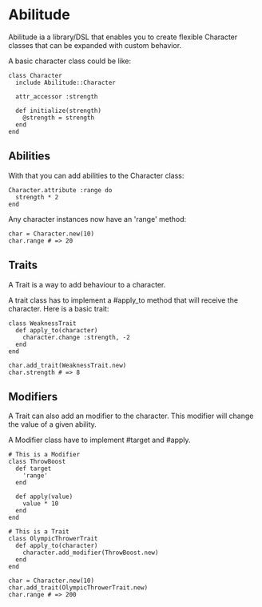 Abilitude
=========

Abilitude ia a library/DSL that enables you to create flexible Character classes that can be expanded with custom behavior.

A basic character class could be like:

    class Character
      include Abilitude::Character

      attr_accessor :strength

      def initialize(strength)
        @strength = strength
      end
    end


Abilities
---------

With that you can add abilities to the Character class:

    Character.attribute :range do
      strength * 2
    end

Any character instances now have an 'range' method:

    char = Character.new(10)
    char.range # => 20


Traits
------

A Trait is a way to add behaviour to a character.

A trait class has to implement a #apply_to method that will receive the character. Here is a basic trait:

    class WeaknessTrait
      def apply_to(character)
        character.change :strength, -2
      end
    end

    char.add_trait(WeaknessTrait.new)
    char.strength # => 8


Modifiers
---------

A Trait can also add an modifier to the character. This modifier will change the value of a given ability.

A Modifier class have to implement #target and #apply.

    # This is a Modifier
    class ThrowBoost
      def target
        'range'
      end

      def apply(value)
        value * 10
      end
    end

    # This is a Trait
    class OlympicThrowerTrait
      def apply_to(character)
        character.add_modifier(ThrowBoost.new)
      end
    end

    char = Character.new(10)
    char.add_trait(OlympicThrowerTrait.new)
    char.range # => 200
